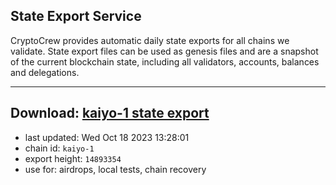 ## State Export Service
CryptoCrew provides automatic daily state exports for all chains we validate. State export files can be used as genesis files and are a snapshot of the current blockchain state, including all validators, accounts, balances and delegations.

---
**Download: [kaiyo-1 state export](https://dl.ccvalidators.com/SERVICE/kujira/kaiyo-1_export_14893354.json)**
---

- last updated: Wed Oct 18 2023 13:28:01
- chain id: `kaiyo-1`
- export height: `14893354`
- use for: airdrops, local tests, chain recovery
